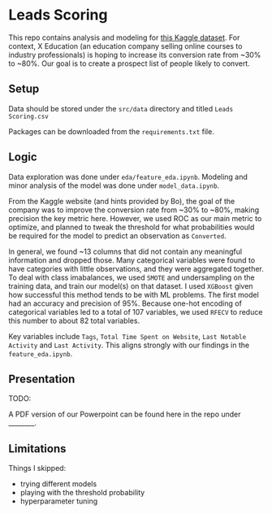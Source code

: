 # Leads Scoring

This repo contains analysis and modeling for [this Kaggle dataset](https://www.kaggle.com/datasets/amritachatterjee09/lead-scoring-dataset?select=Lead+Scoring.csv). For context, X Education (an education company selling online courses to industry professionals) is hoping to increase its conversion rate from ~30% to ~80%. Our goal is to create a prospect list of people likely to convert.

## Setup

Data should be stored under the `src/data` directory and titled `Leads Scoring.csv`

Packages can be downloaded from the `requirements.txt` file.

## Logic

Data exploration was done under `eda/feature_eda.ipynb`. Modeling and minor analysis of the model was done under `model_data.ipynb`.

From the Kaggle website (and hints provided by Bo), the goal of the company was to improve the conversion rate from ~30% to ~80%, making precision the key metric here. However, we used ROC as our main metric to optimize, and planned to tweak the threshold for what probabilities would be required for the model to predict an observation as `Converted`.

In general, we found ~13 columns that did not contain any meaningful information and dropped those. Many categorical variables were found to have categories with little observations, and they were aggregated together. To deal with class imabalances, we used `SMOTE` and undersampling on the training data, and train our model(s) on that dataset. I used `XGBoost` given how successful this method tends to be with ML problems. The first model had an accuracy and precision of 95%. Because one-hot encoding of categorical variables led to a total of 107 variables, we used `RFECV` to reduce this number to about 82 total variables.

Key variables include `Tags`, `Total Time Spent on Website`, `Last Notable Activity` and `Last Activity`. This aligns strongly with our findings in the `feature_eda.ipynb`.

## Presentation

TODO:

A PDF version of our Powerpoint can be found here in the repo under ________.

## Limitations

Things I skipped:

- trying different models
- playing with the threshold probability
- hyperparameter tuning